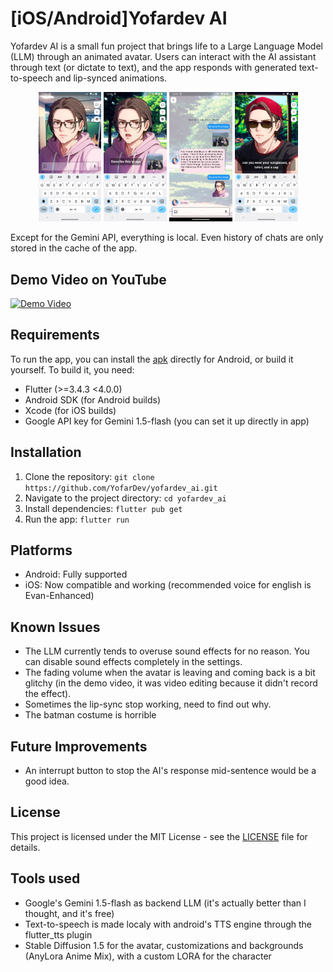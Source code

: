 # [iOS/Android]Yofardev AI

Yofardev AI is a small fun project that brings life to a Large Language Model (LLM) through an animated avatar. Users can interact with the AI assistant through text (or dictate to text), and the app responds with generated text-to-speech and lip-synced animations.

<p align="center">
  <img src="screenshots/1.png" width="20%" />
  <img src="screenshots/2.png" width="20%" />
  <img src="screenshots/3.png" width="20%" />
  <img src="screenshots/4.png" width="20%" />
</p>

Except for the Gemini API, everything is local. Even history of chats are only stored in the cache of the app.

## Demo Video on YouTube

[![Demo Video](https://img.youtube.com/vi/nzVYq8lGkHI/0.jpg)](https://www.youtube.com/watch?v=nzVYq8lGkHI)

## Requirements

To run the app, you can install the [apk](https://github.com/YofarDev/yofardev_ai/releases/) directly for Android, or build it yourself. To build it, you need:

- Flutter (>=3.4.3 <4.0.0)
- Android SDK (for Android builds)
- Xcode (for iOS builds)
- Google API key for Gemini 1.5-flash (you can set it up directly in app)

## Installation

1. Clone the repository:
   `git clone https://github.com/YofarDev/yofardev_ai.git`
2. Navigate to the project directory:
   `cd yofardev_ai`
3. Install dependencies:
   `flutter pub get`
4. Run the app:
   `flutter run`

## Platforms

- Android: Fully supported
- iOS: Now compatible and working (recommended voice for english is Evan-Enhanced)

## Known Issues

- The LLM currently tends to overuse sound effects for no reason. You can disable sound effects completely in the settings.
- The fading volume when the avatar is leaving and coming back is a bit glitchy (in the demo video, it was video editing because it didn't record the effect).
- Sometimes the lip-sync stop working, need to find out why.
- The batman costume is horrible

## Future Improvements

- An interrupt button to stop the AI's response mid-sentence would be a good idea.

## License

This project is licensed under the MIT License - see the [LICENSE](LICENSE) file for details.

## Tools used

- Google's Gemini 1.5-flash as backend LLM (it's actually better than I thought, and it's free)
- Text-to-speech is made localy with android's TTS engine through the flutter_tts plugin
- Stable Diffusion 1.5 for the avatar, customizations and backgrounds (AnyLora Anime Mix), with a custom LORA for the character
